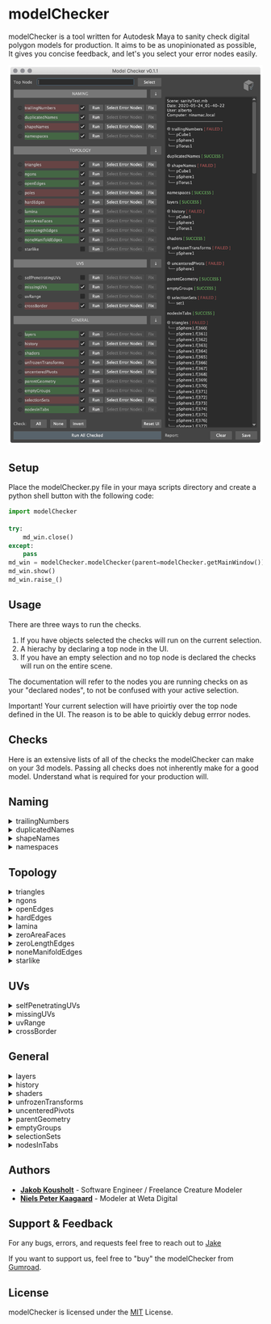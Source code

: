 # modelChecker

modelChecker is a tool written for Autodesk Maya to sanity check digital polygon models for production. It aims to be as unopinionated as possible, It gives you concise feedback, and let's you select your error nodes easily.

![modelChecker](https://github.com/AlbertoGZ-dev/modelChecker/blob/master/website/img/modelChecker_v0.1.1.png)

## Setup

Place the modelChecker.py file in your maya scripts directory and create a python shell button with the following code:

```python
import modelChecker

try:
    md_win.close()
except:
    pass
md_win = modelChecker.modelChecker(parent=modelChecker.getMainWindow())
md_win.show()
md_win.raise_()
```

## Usage

There are three ways to run the checks.

1. If you have objects selected the checks will run on the current selection.
2. A hierachy by declaring a top node in the UI.
3. If you have an empty selection and no top node is declared the checks will run on the entire scene.

The documentation will refer to the nodes you are running checks on as your "declared nodes", to not be confused with your active selection.

Important! Your current selection will have prioirtiy over the top node defined in the UI. The reason is to be able to quickly debug errror nodes.

## Checks

Here is an extensive lists of all of the checks the modelChecker can make on your 3d models. Passing all checks does not inherently make for a good model. Understand what is required for your production will.

## Naming

<details>
    <summary>trailingNumbers</summary>
        <p>Returns any node with name ends in any number from 0 to 9.</p>
</details>

<details>
    <summary>duplicatedNames</summary>
        <p>Returns any node within the hierachy that is not uniquely named</p>
</details>

<details>
    <summary>shapeNames</summary>
        <p>Returns shape nodes which does not follow the naming convention of transformNode+"Shape"</p>
</details>

<details>
    <summary>namespaces</summary>
        <p>Returns nodes that are not in the global name space</p>
</details>

## Topology

<details>
    <summary>triangles</summary>
        <p>Will return a list of traingles</p>
</details>

<details>
    <summary>ngons</summary>
        <p>Will return a list of Ngons</p>
</details>

<details>
    <summary>openEdges</summary>
        <p>Will return any Edge that is connected to onyl one face</p>
</details>

<details>
    <summary>hardEdges</summary>
        <p>Will return any edges that does not have softened normals</p>
</details>

<details>
    <summary>lamina</summary>
        <p>Returns lamina faces</p>
</details>

<details>
    <summary>zeroAreaFaces</summary>
        <p>No description</p>
</details>

<details>
    <summary>zeroLengthEdges</summary>
        <p>Returns edges which has a length less than 0.000001 units</p>
</details>

<details>
    <summary>noneManifoldEdges</summary>
        <p>No description</p>
</details>

<details>
    <summary>starlike</summary>
                <p>No description</p>
</details>

## UVs

<details>
    <summary>selfPenetratingUVs</summary>
        <p>No description</p>
</details>

<details>
    <summary>missingUVs</summary>
        <p>Returns any polygon object that does have UVs</p>
</details>

<details>
    <summary>uvRange</summary>
        <p>No description</p>
</details>

<details>
    <summary>crossBorder</summary>
        <p>No description</p>
</details>

## General

<details>
    <summary>layers </summary>
        <p>Checks if exists display layers</p>
</details>

<details>
    <summary>history</summary>
        <p>Returns any object it have construction history.</p>
</details>

<details>
    <summary>shaders</summary>
        <p>No description</p>
</details>

<details>
    <summary>unfrozenTransforms</summary>
        <p>Returns any object with values for translate and rotate different to 0,0,0 and for scale different to 1,1,1</p>
</details>

<details>
    <summary>uncenteredPivots</summary>
            <p>returns any object with pivot values different to world origin (0,0,0). Fix sets to 0,0,0 all pivots.</p>
</details>

<details>
    <summary>parentGeometry</summary>
        <p>No description</p>
</details>

<details>
    <summary>emptyGroups</summary>
        <p>Return any exsting empty group. Fix will remove all empty groups</p>
</details>

<details>
    <summary>selectionSets</summary>
        <p>Checks if exists user selection sets. Fix will remove all user selection sets.</p>
</details>

<details>
    <summary>nodesInTabs</summary>
        <p>Returns any object with nodes loaded in Node Editor, that produces MayaNodesInTabs output node. Fix will close all tabs in Node Editor</p>
</details>

## Authors

- [**Jakob Kousholt**](https://www.linkedin.com/in/jakejk/) - Software Engineer / Freelance Creature Modeler
- [**Niels Peter Kaagaard**](https://www.linkedin.com/in/niels-peter-kaagaard-146b8a13) - Modeler at Weta Digital

## Support & Feedback

For any bugs, errors, and requests feel free to reach out to [Jake](mailto:jakobjk@gmail.com)

If you want to support us, feel free to "buy" the modelChecker from [Gumroad](https://gumroad.com/l/PGuOu).

## License

modelChecker is licensed under the [MIT](https://rem.mit-license.org/) License.
